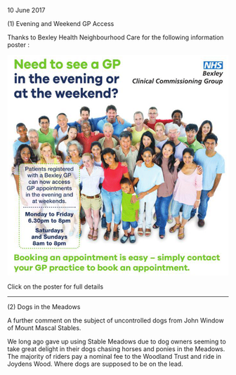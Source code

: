 10 June 2017

(1) Evening and Weekend GP Access

Thanks to Bexley Health Neighbourhood Care for the following information poster :

[](http://www.northcrayresidents.org.uk/posters/poster93.pdf)

![Image](images/nm0238_1.gif)

Click on the poster for full details

---

(2) Dogs in the Meadows

A further comment on the subject of uncontrolled dogs from John Window of Mount Mascal Stables.

We long ago gave up using Stable Meadows due to dog owners seeming to take great delight in their dogs chasing horses and ponies in the Meadows. The majority of riders pay a nominal fee to the Woodland Trust and ride in Joydens Wood. Where dogs are supposed to be on the lead.
